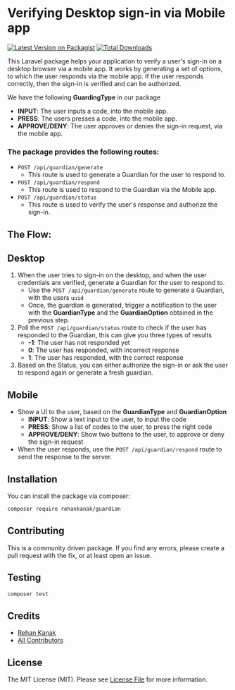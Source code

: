 # Verifying Desktop sign-in via Mobile app

[![Latest Version on Packagist](https://img.shields.io/packagist/v/rehankanak/guardian.svg?style=flat-square)](https://packagist.org/packages/rehankanak/guardian)
[![Total Downloads](https://img.shields.io/packagist/dt/rehankanak/guardian?style=flat-square)](https://packagist.org/packages/rehankanak/guardian)

This Laravel package helps your application to verify a user's sign-in on a desktop browser via a mobile app. 
It works by generating a set of options, to which the user responds via the mobile app. If the user responds correctly, then the sign-in is verified and can be authorized. 

We have the following **GuardingType** in our package
- **INPUT**: The user inputs a code, into the mobile app.
- **PRESS**: The users presses a code, into the mobile app. 
- **APPROVE/DENY**: The user approves or denies the sign-in request, via the mobile app.

### The package provides the following routes:

- `POST /api/guardian/generate`
  - This route is used to generate a Guardian for the user to respond to.
- `POST /api/guardian/respond`
  - This route is used to respond to the Guardian via the Mobile app.
- `POST /api/guardian/status` 
  - This route is used to verify the user's response and authorize the sign-in.

## The Flow: 

## Desktop
1. When the user tries to sign-in on the desktop, and when the user credentials are verified, generate a Guardian for the user to respond to. 
   - Use the `POST /api/guardian/generate` route to generate a Guardian, with the users `uuid`
   - Once, the guardian is generated, trigger a notification to the user with the **GuardianType** and the **GuardianOption** obtained in the previous step.
2. Poll the `POST /api/guardian/status` route to check if the user has responded to the Guardian, this can give you three types of results 
   - **-1**: The user has not responded yet
   - **0**: The user has responded, with incorrect response
   - **1**: The user has responded, with the correct response 
3. Based on the Status, you can either authorize the sign-in or ask the user to respond again or generate a fresh guardian.

## Mobile
- Show a UI to the user, based on the **GuardianType** and **GuardianOption**
  - **INPUT**: Show a text input to the user, to input the code
  - **PRESS**: Show a list of codes to the user, to press the right code
  - **APPROVE/DENY**: Show two buttons to the user, to approve or deny the sign-in request
- When the user responds, use the `POST /api/guardian/respond` route to send the response to the server.

## Installation

You can install the package via composer:

```bash
composer require rehankanak/guardian
```

## Contributing

This is a community driven package. If you find any errors, please create a pull request with the fix, or at least open an issue.

## Testing

```bash
composer test
```

## Credits

- [Rehan Kanak](https://github.com/zusamarehan)
- [All Contributors](../../contributors)

## License

The MIT License (MIT). Please see [License File](LICENSE.md) for more information.
